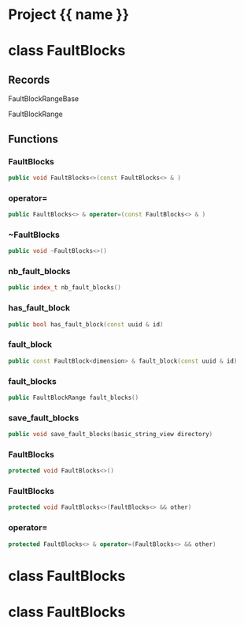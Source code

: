 <script setup>
import {useRoute} from 'vitepress'
const {path} = useRoute()
const tokens = path.split('/')
const words = tokens[2].split('-');
for (let i = 0; i < words.length; i++) {
    words[i] = words[i].charAt(0).toUpperCase() + words[i].slice(1);
    words[i] = words[i].replace('geode', 'Geode')
}
const name = words.join('-');
</script>
# Project {{ name }}

# class FaultBlocks


## Records

FaultBlockRangeBase

FaultBlockRange



## Functions

### FaultBlocks

```cpp
public void FaultBlocks<>(const FaultBlocks<> & )
```


### operator=

```cpp
public FaultBlocks<> & operator=(const FaultBlocks<> & )
```


### ~FaultBlocks

```cpp
public void ~FaultBlocks<>()
```


### nb_fault_blocks

```cpp
public index_t nb_fault_blocks()
```


### has_fault_block

```cpp
public bool has_fault_block(const uuid & id)
```


### fault_block

```cpp
public const FaultBlock<dimension> & fault_block(const uuid & id)
```


### fault_blocks

```cpp
public FaultBlockRange fault_blocks()
```


### save_fault_blocks

```cpp
public void save_fault_blocks(basic_string_view directory)
```


### FaultBlocks

```cpp
protected void FaultBlocks<>()
```


### FaultBlocks

```cpp
protected void FaultBlocks<>(FaultBlocks<> && other)
```


### operator=

```cpp
protected FaultBlocks<> & operator=(FaultBlocks<> && other)
```




# class FaultBlocks


# class FaultBlocks



